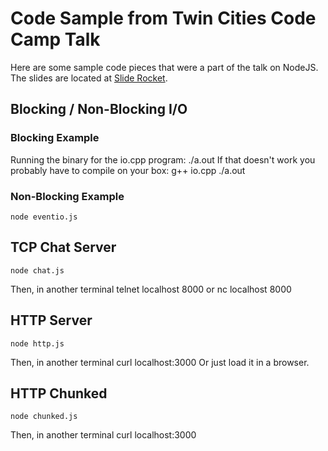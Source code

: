 # Code Sample from Twin Cities Code Camp Talk

Here are some sample code pieces that were a part of the talk on NodeJS.  The slides are located at [Slide Rocket](http://portal.sliderocket.com/AJAUI/Introduction_to_NodeJS).

## Blocking / Non-Blocking I/O

### Blocking Example
Running the binary for the io.cpp program:
    ./a.out
If that doesn't work you probably have to compile on your box:
    g++ io.cpp
    ./a.out
### Non-Blocking Example
    node eventio.js

## TCP Chat Server
    node chat.js
Then, in another terminal
    telnet localhost 8000
or
    nc localhost 8000

## HTTP Server
    node http.js
Then, in another terminal
    curl localhost:3000
Or just load it in a browser.

## HTTP Chunked
    node chunked.js
Then, in another terminal
    curl localhost:3000
